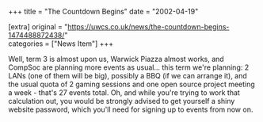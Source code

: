 +++
title = "The Countdown Begins"
date = "2002-04-19"

[extra]
original = "https://uwcs.co.uk/news/the-countdown-begins-1474488872438/"    
categories = ["News Item"]
+++

Well, term 3 is almost upon us, Warwick Piazza almost works, and CompSoc are planning more events as usual... this term we're planning: 2 LANs (one of them will be big), possibly a BBQ (if we can arrange it), and the usual quota of 2 gaming sessions and one open source project meeting a week - that's 27 events total. Oh, and while you're trying to work that calculation out, you would be strongly advised to get yourself a shiny website password, which you'll need for signing up to events from now on.

